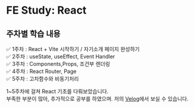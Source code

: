 # FE Study: React 
## 주차별 학습 내용
✅ 1주차 : React + Vite 시작하기 / 자기소개 페이지 완성하기<br>
✅ 2주차 : useState, useEffect, Event Handler<br>
✅ 3주차 : Components,Props, 조건부 렌더링<br>
✅ 4주차 : React Router, Page<br>
✅ 5주차 : 고차함수와 비동기처리 

1~5주차에 걸쳐 React 기초를 다뤄보았습니다.<br>
부족한 부분이 많아, 추가적으로 공부를 하였으며. 저의 [Velog](https://velog.io/@yunhu89)에서 보실 수 있습니다. 
